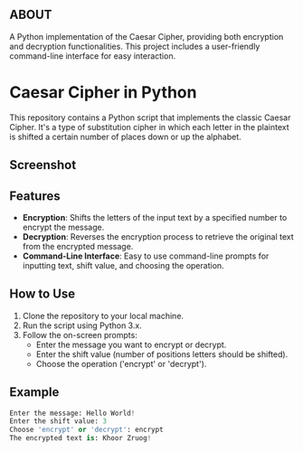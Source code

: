 ## ABOUT

A Python implementation of the Caesar Cipher, providing both encryption and decryption functionalities. This project includes a user-friendly command-line interface for easy interaction.

# Caesar Cipher in Python

This repository contains a Python script that implements the classic Caesar Cipher. It's a type of substitution cipher in which each letter in the plaintext is shifted a certain number of places down or up the alphabet.

## Screenshot


## Features

- **Encryption**: Shifts the letters of the input text by a specified number to encrypt the message.
- **Decryption**: Reverses the encryption process to retrieve the original text from the encrypted message.
- **Command-Line Interface**: Easy to use command-line prompts for inputting text, shift value, and choosing the operation.

## How to Use

1. Clone the repository to your local machine.
2. Run the script using Python 3.x.
3. Follow the on-screen prompts:
   - Enter the message you want to encrypt or decrypt.
   - Enter the shift value (number of positions letters should be shifted).
   - Choose the operation ('encrypt' or 'decrypt').

## Example

```python
Enter the message: Hello World!
Enter the shift value: 3
Choose 'encrypt' or 'decrypt': encrypt
The encrypted text is: Khoor Zruog!


